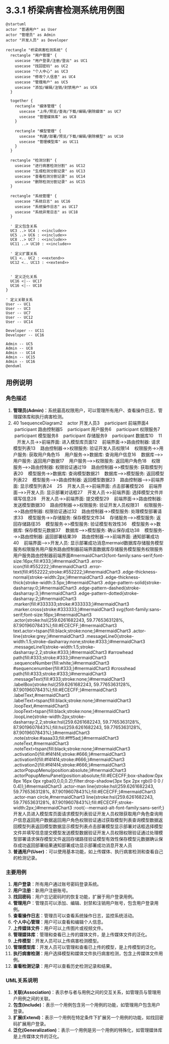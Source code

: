 # 3.3.1 桥梁病害检测系统用例图

```plantuml
@startuml
actor "普通用户" as User
actor "管理员" as Admin
actor "开发人员" as Developer

rectangle "桥梁病害检测系统" {
  rectangle "用户管理" {
    usecase "用户登录/注册/登出" as UC1
    usecase "找回密码" as UC2
    usecase "个人中心" as UC3
    usecase "修改个人信息" as UC4
    usecase "管理用户" as UC5
    usecase "添加/编辑/注销/封禁用户" as UC6
  }

  together {
    rectangle "媒体管理" {
      usecase "上传/预览/查询/下载/编辑/删除媒体" as UC7
      usecase "管理媒体库" as UC8
    }
    
    rectangle "模型管理" {
      usecase "构建/部署/预览/下载/编辑/删除模型" as UC10
      usecase "管理模型库" as UC11
    }
  }
  
  rectangle "检测分割" {
    usecase "进行病害检测分割" as UC12
    usecase "生成检测分割记录" as UC13
    usecase "查看检测分割记录" as UC14
    usecase "删除检测分割记录" as UC15
  }

  rectangle "系统管理" {
    usecase "系统日志" as UC16
    usecase "系统操作日志" as UC17
    usecase "系统异常日志" as UC18
  }
  
  ' 定义包含关系
  UC3 ..> UC4 : <<include>>
  UC5 ..> UC6 : <<include>>
  UC8 ..> UC7 : <<include>>
  UC11 ..> UC10 : <<include>>
  
  ' 定义扩展关系
  UC1 <.. UC2 : <<extend>>
  UC12 <.. UC13 : <<extend>>

  
  ' 定义泛化关系
  UC16 <|-- UC17
  UC16 <|-- UC18
}

' 定义关联关系
User -- UC1
User -- UC3
User -- UC7
User -- UC12
User -- UC14

Developer -- UC11
Developer -- UC16

Admin -- UC5
Admin -- UC8
Admin -- UC14
Admin -- UC15
Admin -- UC16
@enduml
```

## 用例说明

### 角色描述

1. **管理员(Admin)**：系统最高权限用户，可以管理所有用户、查看操作日志、管理媒体库和执行病害检测。
2. 40 1sequenceDiagram2    actor 开发人员3    participant 前端界面4    participant 路由控制器5    participant 用户服务6    participant 权限服务7    participant 模型服务8    participant 存储服务9    participant 数据库10    11    开发人员->>前端界面: 进入模型库页面12    前端界面->>路由控制器: 请求模型列表13    路由控制器->>权限服务: 验证开发人员权限14    权限服务->>用户服务: 获取用户角色15    用户服务->>数据库: 查询用户信息16    数据库-->>用户服务: 返回用户数据17    用户服务-->>权限服务: 返回用户角色18    权限服务-->>路由控制器: 权限验证通过19    路由控制器->>模型服务: 获取模型列表20    模型服务->>数据库: 查询模型数据21    数据库-->>模型服务: 返回模型列表22    模型服务-->>路由控制器: 返回模型数据23    路由控制器-->>前端界面: 显示模型列表24    25    开发人员->>前端界面: 点击部署模型26    前端界面-->>开发人员: 显示部署对话框27    开发人员->>前端界面: 选择模型文件并填写信息28    开发人员->>前端界面: 提交模型29    前端界面->>路由控制器: 发送模型数据30    路由控制器->>权限服务: 验证开发人员权限31    权限服务-->>路由控制器: 权限验证通过32    路由控制器->>模型服务: 处理模型部署请求33    模型服务->>存储服务: 保存模型文件34    存储服务-->>模型服务: 返回存储路径35    模型服务->>模型服务: 验证模型有效性36    模型服务->>数据库: 保存模型元数据37    数据库-->>模型服务: 确认保存成功38    模型服务-->>路由控制器: 返回部署结果39    路由控制器-->>前端界面: 通知部署成功40    前端界面-->>开发人员: 显示部署成功消息mermaid数据库存储服务模型服务权限服务用户服务路由控制器前端界面数据库存储服务模型服务权限服务用户服务路由控制器前端界面#mermaidChart3{font-family:sans-serif;font-size:16px;fill:#333;}#mermaidChart3 .error-icon{fill:#552222;}#mermaidChart3 .error-text{fill:#552222;stroke:#552222;}#mermaidChart3 .edge-thickness-normal{stroke-width:2px;}#mermaidChart3 .edge-thickness-thick{stroke-width:3.5px;}#mermaidChart3 .edge-pattern-solid{stroke-dasharray:0;}#mermaidChart3 .edge-pattern-dashed{stroke-dasharray:3;}#mermaidChart3 .edge-pattern-dotted{stroke-dasharray:2;}#mermaidChart3 .marker{fill:#333333;stroke:#333333;}#mermaidChart3 .marker.cross{stroke:#333333;}#mermaidChart3 svg{font-family:sans-serif;font-size:16px;}#mermaidChart3 .actor{stroke:hsl(259.6261682243, 59.7765363128%, 87.9019607843%);fill:#ECECFF;}#mermaidChart3 text.actor>tspan{fill:black;stroke:none;}#mermaidChart3 .actor-line{stroke:grey;}#mermaidChart3 .messageLine0{stroke-width:1.5;stroke-dasharray:none;stroke:#333;}#mermaidChart3 .messageLine1{stroke-width:1.5;stroke-dasharray:2,2;stroke:#333;}#mermaidChart3 #arrowhead path{fill:#333;stroke:#333;}#mermaidChart3 .sequenceNumber{fill:white;}#mermaidChart3 #sequencenumber{fill:#333;}#mermaidChart3 #crosshead path{fill:#333;stroke:#333;}#mermaidChart3 .messageText{fill:#333;stroke:none;}#mermaidChart3 .labelBox{stroke:hsl(259.6261682243, 59.7765363128%, 87.9019607843%);fill:#ECECFF;}#mermaidChart3 .labelText,#mermaidChart3 .labelText>tspan{fill:black;stroke:none;}#mermaidChart3 .loopText,#mermaidChart3 .loopText>tspan{fill:black;stroke:none;}#mermaidChart3 .loopLine{stroke-width:2px;stroke-dasharray:2,2;stroke:hsl(259.6261682243, 59.7765363128%, 87.9019607843%);fill:hsl(259.6261682243, 59.7765363128%, 87.9019607843%);}#mermaidChart3 .note{stroke:#aaaa33;fill:#fff5ad;}#mermaidChart3 .noteText,#mermaidChart3 .noteText>tspan{fill:black;stroke:none;}#mermaidChart3 .activation0{fill:#f4f4f4;stroke:#666;}#mermaidChart3 .activation1{fill:#f4f4f4;stroke:#666;}#mermaidChart3 .activation2{fill:#f4f4f4;stroke:#666;}#mermaidChart3 .actorPopupMenu{position:absolute;}#mermaidChart3 .actorPopupMenuPanel{position:absolute;fill:#ECECFF;box-shadow:0px 8px 16px 0px rgba(0,0,0,0.2);filter:drop-shadow(3px 5px 2px rgb(0 0 0 / 0.4));}#mermaidChart3 .actor-man line{stroke:hsl(259.6261682243, 59.7765363128%, 87.9019607843%);fill:#ECECFF;}#mermaidChart3 .actor-man circle,#mermaidChart3 line{stroke:hsl(259.6261682243, 59.7765363128%, 87.9019607843%);fill:#ECECFF;stroke-width:2px;}#mermaidChart3 :root{--mermaid-alt-font-family:sans-serif;}开发人员进入模型库页面请求模型列表验证开发人员权限获取用户角色查询用户信息返回用户数据返回用户角色权限验证通过获取模型列表查询模型数据返回模型列表返回模型数据显示模型列表点击部署模型显示部署对话框选择模型文件并填写信息提交模型发送模型数据验证开发人员权限权限验证通过处理模型部署请求保存模型文件返回存储路径验证模型有效性保存模型元数据确认保存成功返回部署结果通知部署成功显示部署成功消息开发人员
3. **普通用户(User)**：可以使用基本功能，如上传媒体、执行病害检测和查看自己的检测记录。

### 主要用例

1. **用户登录**：所有用户通过账号密码登录系统。
2. **用户注册**：新用户注册账号。
3. **找回密码**：用户忘记密码时的恢复功能，扩展于用户登录用例。
4. **管理用户**：管理员可以添加、编辑、封禁和注销用户账号，包含用户登录用例。
5. **查看操作日志**：管理员可以查看系统操作日志，监控系统活动。
6. **个人中心管理**：用户可以查看和编辑个人信息。
7. **上传媒体文件**：用户可以上传图片或视频文件。
8. **管理媒体库**：管理和查看已上传的媒体文件，是上传媒体文件的泛化。
9. **上传模型**：开发人员可以上传病害检测模型。
10. **管理模型库**：开发人员可以管理和查看已上传的模型，是上传模型的泛化。
11. **执行病害检测**：用户选择模型和媒体文件执行病害检测，包含上传媒体文件用例。
12. **查看检测记录**：用户可以查看历史检测记录和结果。

### UML关系说明

1. **关联(Association)**：表示参与者与用例之间的交互关系，如管理员与管理用户用例之间的关联。
2. **包含(Include)**：表示一个用例包含另一个用例的功能，如管理用户包含用户登录。
3. **扩展(Extend)**：表示一个用例在特定条件下扩展另一个用例的功能，如找回密码扩展用户登录。
4. **泛化(Generalization)**：表示一个用例是另一个用例的特殊化，如管理媒体库是上传媒体文件的泛化。